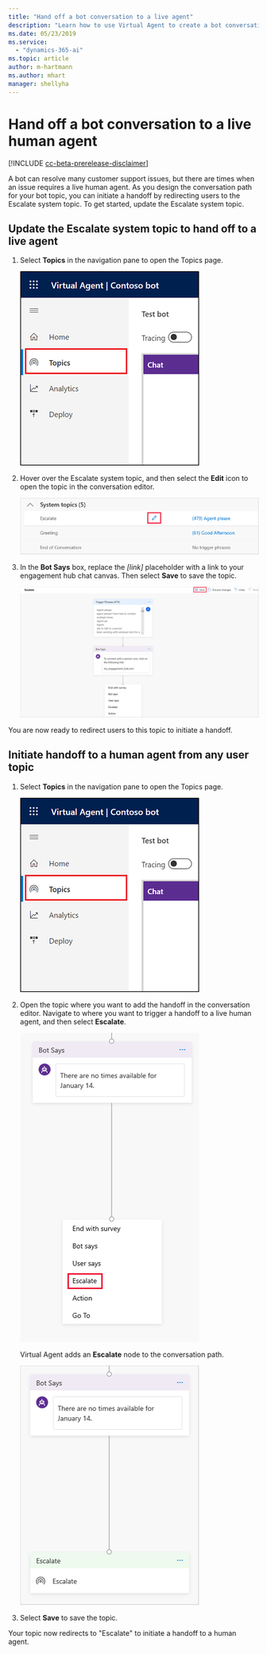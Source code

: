 ```yaml
---
title: "Hand off a bot conversation to a live agent"
description: "Learn how to use Virtual Agent to create a bot conversation that hands off to a live agent."
ms.date: 05/23/2019
ms.service:
  - "dynamics-365-ai"
ms.topic: article
author: m-hartmann
ms.author: mhart
manager: shellyha
---
```


# Hand off a bot conversation to a live human agent

[!INCLUDE [cc-beta-prerelease-disclaimer](../includes/cc-beta-prerelease-disclaimer.md)]

A bot can resolve many customer support issues, but there are times when an issue requires a live human agent. As you design the conversation path for your bot topic, you can initiate a handoff by redirecting users to the Escalate system topic. To get started, update the Escalate system topic.

<!--note from editor: In Step 2, suggest revising "select the **Edit** icon" to something like "select **Edit** [  ]" where brackets are replaced by the icon itself. -->

## Update the Escalate system topic to hand off to a live agent

1. Select **Topics** in the navigation pane to open the Topics page.

   ![Open Topics page](media/open-topics.png)

2. Hover over the Escalate system topic, and then select the **Edit** icon to open the topic in the conversation editor.

   ![Edit Escalate topic](media/open-escalate.png)

3. In the **Bot Says** box, replace the *[link]* placeholder with a link to your engagement hub chat canvas. Then select **Save** to save the topic.

   ![Save topic](media/replace-placeholder.png)

You are now ready to redirect users to this topic to initiate a handoff.

## Initiate handoff to a human agent from any user topic

1. Select **Topics** in the navigation pane to open the Topics page.

   ![Open Topics page](media/open-topics.png)

2. Open the topic where you want to add the handoff in the conversation editor. Navigate to where you want to trigger a handoff to a live human agent, and then select **Escalate**.

   ![Select Escalate](media/select-escalate.png)

    Virtual Agent adds an **Escalate** node to the conversation path.

   ![Add Escalate node](media/add-escalate.png)

3. Select **Save** to save the topic. 

Your topic now redirects to "Escalate" to initiate a handoff to a human agent. 
